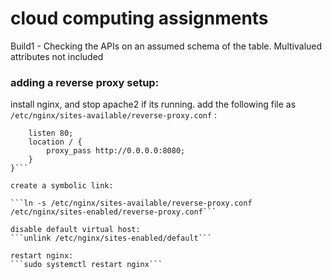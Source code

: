 # cloud computing assignments

Build1 - Checking the APIs on an assumed schema of the table. Multivalued attributes not included

### adding a reverse proxy setup:
install nginx, and stop apache2 if its running.
add the following file as ```/etc/nginx/sites-available/reverse-proxy.conf``` :
```server {
    listen 80;
    location / {
        proxy_pass http://0.0.0.0:8080;
    }
}```

create a symbolic link:

```ln -s /etc/nginx/sites-available/reverse-proxy.conf /etc/nginx/sites-enabled/reverse-proxy.conf```

disable default virtual host:
```unlink /etc/nginx/sites-enabled/default```

restart nginx:
```sudo systemctl restart nginx```